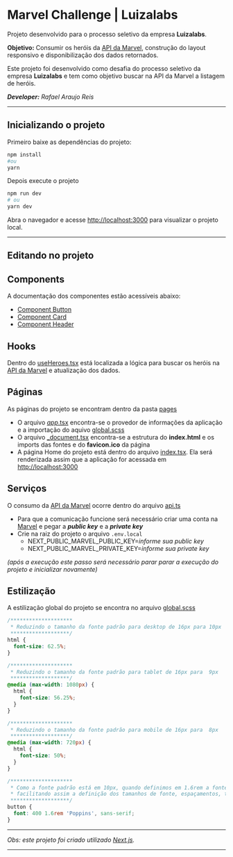 # Marvel Challenge | Luizalabs
Projeto desenvolvido para o processo seletivo da empresa **Luizalabs**.

**Objetivo:** Consumir os heróis da [API da Marvel](https://developer.marvel.com/docs), construção do layout responsivo e disponibilização dos dados retornados.


Este projeto foi desenvolvido como desafia do processo seletivo da empresa **Luizalabs** e tem como objetivo buscar na API da Marvel a listagem de heróis.

_**Developer:** Rafael Araujo Reis_

---
## Inicializando o projeto

Primeiro baixe as dependências do projeto:
``` bash
npm install
#ou
yarn
```

Depois execute o projeto

```bash
npm run dev
# ou
yarn dev
```

Abra o navegador e acesse [http://localhost:3000](http://localhost:3000) para visualizar o projeto local.

---

## Editando no projeto

## Components
A documentação dos componentes estão acessíveis abaixo:

* [Component Button](./src/components/Button/Readme.md)
* [Component Card](./src/components/Card/Readme.md)
* [Component Header](./src/components/Header/Readme.md)

## Hooks
Dentro do [useHeroes.tsx](./src/hooks/useHeroes.tsx) está localizada a lógica para buscar os heróis na [API da Marvel](https://developer.marvel.com/docs) e atualização dos dados.

## Páginas
As páginas do projeto se encontram dentro da pasta [pages](./src/pages/)

* O arquivo [_app_.tsx](./src/pages/_app.tsx) encontra-se o provedor de informações da aplicação e a importação do aquivo [global.scss](./src//styles/global.scss)
* O arquivo [_document.tsx](./src/pages/_document.tsx) encontra-se a estrutura do **index.html** e os imports das fontes e do **favicon.ico** da página
* A página Home do projeto está dentro do arquivo [index.tsx](./src/pages/index.tsx). Ela será renderizada assim que a aplicação for acessada em [http://localhost:3000](http://localhost:3000)


## Serviços
O consumo da [API da Marvel](https://developer.marvel.com/docs) ocorre dentro do arquivo [api.ts](./src/services/api.ts)

* Para que a comunicação funcione será necessário criar uma conta na [Marvel](https://developer.marvel.com/account) e pegar a ***public key*** e a ***private key***
* Crie na raiz do projeto o arquivo ```.env.local``` 
  * NEXT_PUBLIC_MARVEL_PUBLIC_KEY=_informe sua public key_
  * NEXT_PUBLIC_MARVEL_PRIVATE_KEY=_informe sua private key_

_(após a execução este passo será necessário parar parar a execução do projeto e inicializar novamente)_

## Estilização
A estilização global do projeto se encontra no arquivo [global.scss](./src//styles/global.scss)
```scss
/********************
 * Reduzindo o tamanho da fonte padrão para desktop de 16px para 10px
 *******************/
html {
  font-size: 62.5%;
}

/********************
 * Reduzindo o tamanho da fonte padrão para tablet de 16px para  9px
 *******************/
@media (max-width: 1080px) {
  html {
    font-size: 56.25%;
  }
}

/********************
 * Reduzindo o tamanho da fonte padrão para mobile de 16px para  8px
 *******************/
@media (max-width: 720px) {
  html {
    font-size: 50%;
  }
}

/********************
 * Como a fonte padrão está em 10px, quando definimos em 1.6rem a fonte para desktop passa a ser 16px
 * facilitando assim a definição dos tamanhos de fonte, espaçamentos, trazendo maior flexibilidade a tela
 *******************/
button {
  font: 400 1.6rem 'Poppins', sans-serif;
}
```
---
_Obs: este projeto foi criado utilizado [Next.js](https://nextjs.org/)._

---
